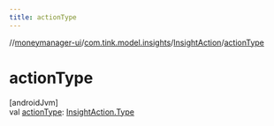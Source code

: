 ```yaml
---
title: actionType
---
```

//[moneymanager-ui](../../../index.html)/[com.tink.model.insights](../index.html)/[InsightAction](index.html)/[actionType](action-type.html)



# actionType



[androidJvm]\
val [actionType](action-type.html): [InsightAction.Type](-type/index.html)




